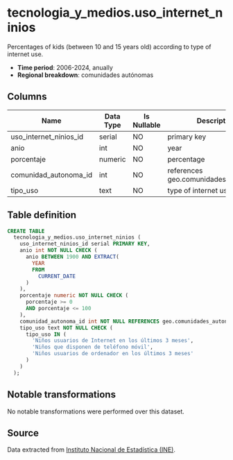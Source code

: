 # tecnologia_y_medios.uso_internet_ninios

Percentages of kids (between 10 and 15 years old) according to type of internet use.

- **Time period**: 2006-2024, anually
- **Regional breakdown**: comunidades autónomas

## Columns

| Name | Data Type | Is Nullable | Description |
| --- | --- | --- | --- |
| uso_internet_ninios_id | serial | NO | primary key |
| anio | int | NO | year |
| porcentaje | numeric | NO | percentage |
| comunidad_autonoma_id | int | NO | references geo.comunidades_autonomas |
| tipo_uso | text | NO | type of internet use |

## Table definition

```sql
CREATE TABLE
  tecnologia_y_medios.uso_internet_ninios (
    uso_internet_ninios_id serial PRIMARY KEY,
    anio int NOT NULL CHECK (
      anio BETWEEN 1900 AND EXTRACT(
        YEAR
        FROM
          CURRENT_DATE
      )
    ),
    porcentaje numeric NOT NULL CHECK (
      porcentaje >= 0
      AND porcentaje <= 100
    ),
    comunidad_autonoma_id int NOT NULL REFERENCES geo.comunidades_autonomas (comunidad_autonoma_id),
    tipo_uso text NOT NULL CHECK (
      tipo_uso IN (
        'Niños usuarios de Internet en los últimos 3 meses',
        'Niños que disponen de teléfono móvil',
        'Niños usuarios de ordenador en los últimos 3 meses'
      )
    )
  );
```

## Notable transformations
No notable transformations were performed over this dataset. 

## Source
Data extracted from <a href="https://www.ine.es/jaxi/Tabla.htm?tpx=70472&L=0" target="_blank">Instituto Nacional de Estadística (INE)</a>. 